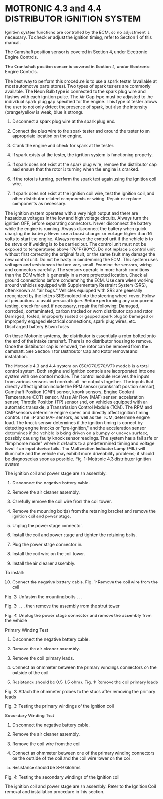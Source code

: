 # MOTRONIC 4.3 and 4.4 DISTRIBUTOR IGNITION SYSTEM

Ignition system functions are controlled by the ECM, so no adjustment is necessary. To check or adjust the ignition timing, refer to Section 1 of this manual.

The Camshaft position sensor is covered in Section 4, under Electronic Engine Controls.

The Crankshaft position sensor is covered in Section 4, under Electronic Engine Controls.

The best way to perform this procedure is to use a spark tester (available at most automotive parts stores). Two types of spark testers are commonly available. The Neon Bulb type is
connected to the spark plug wire and flashes with each ignition pulse. The Air Gap type must be adjusted to the individual spark plug gap specified for the engine. This type of tester allows
the user to not only detect the presence of spark, but also the intensity (orange/yellow is weak, blue is strong).
1. Disconnect a spark plug wire at the spark plug end.

2. Connect the plug wire to the spark tester and ground the tester to an appropriate location on the engine.

3. Crank the engine and check for spark at the tester.

4. If spark exists at the tester, the ignition system is functioning properly.

5. If spark does not exist at the spark plug wire, remove the distributor cap and ensure that the rotor is turning when the engine is cranked.

6. If the rotor is turning, perform the spark test again using the ignition coil wire.

7. If spark does not exist at the ignition coil wire, test the ignition coil, and other distributor related components or wiring. Repair or replace components as necessary.

The ignition system operates with a very high output and there are hazardous voltages in the low and high voltage circuits.
Always turn the ignition OFF, before separating connectors.
Never disconnect the battery while the engine is running.
Always disconnect the battery when quick charging the battery.
Never use a boost charger or voltage higher than 16 volts to start the engine.
Always remove the control unit if the vehicle is to be stove or if welding is to be carried out. The control unit must not be exposed to temperatures above 176°F (80°C).
Do not replace a control unit without first correcting the original fault, or the same fault may damage the new control unit.
Do not be hasty in condemning the ECM. This system uses voltages and resistances that are very small. Examine the sensors, wiring and connectors carefully. The sensors operate
in more harsh conditions than the ECM which is generally in a more protected location.
Check all ground connections before condemning the ECM.
Use care when working around vehicles equipped with Supplementary Restraint System (SRS), often known as "air bags." Vehicles equipped with SRS are generally recognized by
the letters SRS molded into the steering wheel cover. Follow all precautions to avoid personal injury.
Before performing any component testing, check for and, if necessary, repair the following:
Damaged, corroded, contaminated, carbon tracked or worn distributor cap and rotor
Damaged, fouled, improperly seated or gapped spark plug(s)
Damaged or improperly engaged electrical connections, spark plug wires, etc.
Discharged battery
Blown fuses

On these Motronic systems, the distributor is essentially a rotor bolted onto the end of the intake camshaft. There is no distributor housing to remove. Once the distributor cap is removed, the
rotor can be removed from the camshaft. See Section 1 for Distributor Cap and Rotor removal and installation.

The Motronic 4.3 and 4.4 system on 850/C70/S70/V70 models is a total control system. Both engine and ignition controls are incorporated into one system with one control module. The
control module receives the inputs from various sensors and controls all the outputs together.
The inputs that directly affect ignition include the RPM sensor (crankshaft position sensor), Camshaft Position (CMP) sensor, knock sensors, Engine Coolant Temperature (ECT) sensor,
Mass Air Flow (MAF) sensor, acceleration sensor, Throttle Position (TP) sensor and, on vehicles equipped with an automatic transaxle, a Transmission Control Module (TCM). The RPM and
CMP sensors determine engine speed and directly affect ignition timing control. The TP and MAF sensors, as well as the TCM, determine engine load. The knock sensor determines if the
ignition timing is correct by detecting engine knocks or "pre-ignition," and the acceleration sensor determines if the vehicle is being driven on a bumpy or uneven surface, possibly causing
faulty knock sensor readings.
The system has a fail safe or "limp home mode" where it defaults to a predetermined timing and voltage level if an input device fails. The Malfunction Indicator Lamp (MIL) will illuminate and
the vehicle may exhibit more driveability problems; it should be diagnosed as soon as possible.
Fig. 1: Motronic 4.3 distributor ignition system

The ignition coil and power stage are an assembly.
1. Disconnect the negative battery cable.

2. Remove the air cleaner assembly.

3. Carefully remove the coil wire from the coil tower.

4. Remove the mounting bolt(s) from the retaining bracket and remove the ignition coil and power stage.

5. Unplug the power stage connector.

6. Install the coil and power stage and tighten the retaining bolts.

7. Plug the power stage connector in.

8. Install the coil wire on the coil tower.

9. Install the air cleaner assembly.

To install:

10. Connect the negative battery cable.
Fig. 1: Remove the coil wire from the coil

Fig. 2: Unfasten the mounting bolts . . .

Fig. 3: . . . then remove the assembly from the strut tower

Fig. 4: Unplug the power stage connector and remove the
assembly from the vehicle

Primary Winding Test

1. Disconnect the negative battery cable.

2. Remove the air cleaner assembly.

3. Remove the coil primary leads.

4. Connect an ohmmeter between the primary windings connectors on the outside of the coil.

5. Resistance should be 0.5–1.5 ohms.
Fig. 1: Remove the coil primary leads

Fig. 2: Attach the ohmmeter probes to the studs after
removing the primary leads

Fig. 3: Testing the primary windings of the ignition coil

Secondary Winding Test

1. Disconnect the negative battery cable.

2. Remove the air cleaner assembly.

3. Remove the coil wire from the coil.

4. Connect an ohmmeter between one of the primary winding connectors on the outside of the coil and the coil wire tower on the coil.

5. Resistance should be 8–9 kilohms.

Fig. 4: Testing the secondary windings of the ignition coil

The ignition coil and power stage are an assembly. Refer to the Ignition Coil removal and installation procedure in this section.

